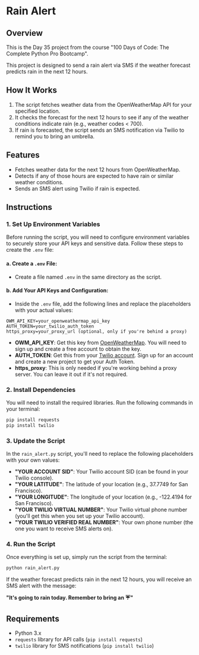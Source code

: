 # Rain Alert

## **Overview**

This is the Day 35 project from the course "100 Days of Code: The Complete Python Pro Bootcamp". 

This project is designed to send a rain alert via SMS if the weather forecast predicts rain in the next 12 hours.

## **How It Works**

1. The script fetches weather data from the OpenWeatherMap API for your specified location.
2. It checks the forecast for the next 12 hours to see if any of the weather conditions indicate rain (e.g., weather codes < 700).
3. If rain is forecasted, the script sends an SMS notification via Twilio to remind you to bring an umbrella.

## **Features**

- Fetches weather data for the next 12 hours from OpenWeatherMap.
- Detects if any of those hours are expected to have rain or similar weather conditions.
- Sends an SMS alert using Twilio if rain is expected.

## **Instructions**

### 1. Set Up Environment Variables

Before running the script, you will need to configure environment variables to securely store your API keys and sensitive data. Follow these steps to create the `.env` file:

#### a. Create a `.env` File:
- Create a file named `.env` in the same directory as the script.

#### b. Add Your API Keys and Configuration:
- Inside the `.env` file, add the following lines and replace the placeholders with your actual values:

```plaintext
OWM_API_KEY=your_openweathermap_api_key
AUTH_TOKEN=your_twilio_auth_token
https_proxy=your_proxy_url (optional, only if you're behind a proxy)
````

* **OWM\_API\_KEY**: Get this key from [OpenWeatherMap](https://openweathermap.org/). You will need to sign up and create a free account to obtain the key.
* **AUTH\_TOKEN**: Get this from your [Twilio account](https://www.twilio.com/). Sign up for an account and create a new project to get your Auth Token.
* **https\_proxy**: This is only needed if you're working behind a proxy server. You can leave it out if it's not required.

### 2. Install Dependencies

You will need to install the required libraries. Run the following commands in your terminal:

```bash
pip install requests
pip install twilio
```

### 3. Update the Script

In the `rain_alert.py` script, you'll need to replace the following placeholders with your own values:

* **"YOUR ACCOUNT SID"**: Your Twilio account SID (can be found in your Twilio console).
* **"YOUR LATITUDE"**: The latitude of your location (e.g., 37.7749 for San Francisco).
* **"YOUR LONGITUDE"**: The longitude of your location (e.g., -122.4194 for San Francisco).
* **"YOUR TWILIO VIRTUAL NUMBER"**: Your Twilio virtual phone number (you'll get this when you set up your Twilio account).
* **"YOUR TWILIO VERIFIED REAL NUMBER"**: Your own phone number (the one you want to receive SMS alerts on).

### 4. Run the Script

Once everything is set up, simply run the script from the terminal:

```bash
python rain_alert.py
```

If the weather forecast predicts rain in the next 12 hours, you will receive an SMS alert with the message:

**"It's going to rain today. Remember to bring an ☔️"**

## **Requirements**

* Python 3.x
* `requests` library for API calls (`pip install requests`)
* `twilio` library for SMS notifications (`pip install twilio`)



